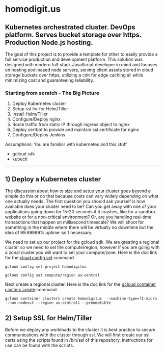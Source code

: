 # homodigit.us

## Kubernetes orchestrated cluster. DevOps platform. Serves bucket storage over https. Production Node.js hosting.

The goal of this project is to provide a template for other to easily provide a full service production and development platform. This solution was designed with modern full-stack JavaScript developer in mind and focuses on hosting pod-based node servers, serving client assets stored in cloud storage buckets over https, utilizing a cdn for edge caching all while minimizing cost and guaranteeing reliability.

### Starting from scratch - The Big Picture
1) Deploy Kubernetes cluster
2) Setup ssl for for Helm/Tiller
3) Install Helm/Tiller
4) Configure/Deploy nginx
5) Route traffic from static IP through ingress object to nginx
6) Deploy certbot to provide and maintain ssl certificate for nginx
7) Configure/Deploy Jenkins

Assumptions: You are familiar with kubernetes and this stuff
- gcloud sdk
- kubectl
  
---

## 1) Deploy a Kubernetes cluster
The discussion about how to size and setup your cluster goes beyond a simple do this or do that because costs can vary widely depending on what one actually needs.  The first question you should ask yourself is how available does your cluster need to be?  Can you get away with one of your applications going down for 15-20 seconds if it crashes, like for a sandbox website or for a non-critical environment?  Or, are you handling real-time transactions that happen on millisecond timescale?  We will shoot for something in the middle where there will be virtually no downtime but the idea of 99.99999% uptime isn't necessary.

We need to set up our project for the gcloud sdk.  We are greating a regional cluster so we need to set the compute/region, however if you are going with a zonal cluster you will want to set your compute/zone.  Here is the doc link for the [cloud config set](https://cloud.google.com/sdk/gcloud/reference/container/clusters/create) command.

`gcloud config set project homodigitus`

`gcloud config set compute/region us-central`


Next create a regional cluster.  Here is the doc link for the [gcloud container clusters create](https://cloud.google.com/sdk/gcloud/reference/container/clusters/create) command.

`gcloud container clusters create homodigitus 
--machine-type=f1-micro
--num-nodes=3
--region us-central1
--preemptible`

## 2) Setup SSL for Helm/Tiller
Before we deploy any workloads to the cluster it is best practice to secure communications with the cluster through ssl.  We will first create our ssl certs using the scripts found in /bin/ssl of this repository.  Instructions for use can be found with the scripts.







